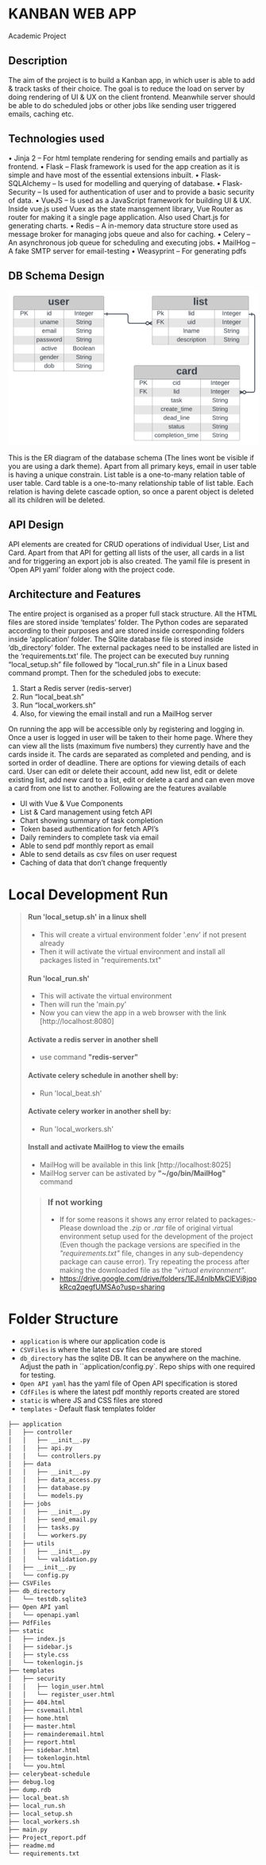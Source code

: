 # KANBAN WEB APP

Academic Project


## Description

The aim of the project is to build a Kanban app, in which user is able to add & track tasks of their choice. The goal is to reduce the load on server by doing rendering of UI & UX on the client frontend. Meanwhile server should be able to do scheduled jobs or other jobs like sending user triggered emails, caching etc.


## Technologies used

•	Jinja 2 – For html template rendering for sending emails and partially as frontend.
•	Flask – Flask framework is used for the app creation as it is simple and have most of the essential extensions inbuilt.
•	Flask-SQLAlchemy – Is used for modelling and querying of database.
•	Flask-Security – Is used for authentication of user and to provide a basic security of data.
•	VueJS – Is used as a JavaScript framework for building UI & UX. Inside vue.js used Vuex as the state mansgement library, Vue Router as router for making it a single page application. Also used Chart.js for generating charts.
•	Redis – A in-memory data structure store used as message broker for managing jobs queue and also for caching.
•	Celery – An asynchronous job queue for scheduling and executing jobs.
•	MailHog – A fake SMTP server for email-testing
•	Weasyprint – For generating pdfs


## DB Schema Design

![ER Diagram!](ER-Diagram.png "ER Diagram")

This is the ER diagram of the database schema (The lines wont be visible if you are using a dark theme). Apart from all primary keys, email in user table is having a unique constrain. List table is a one-to-many relation table of user table. Card table is a one-to-many relationship table of list table. Each relation is having delete cascade option, so once a parent object is deleted all its children will be deleted.


## API Design

API elements are created for CRUD operations of individual User, List and Card. Apart from that API for getting all lists of the user, all cards in a list and for triggering an export job is also created. The yamil file is present in ‘Open API yaml’ folder along with the project code.

## Architecture and Features

The entire project is organised as a proper full stack structure. All the HTML files are stored inside ‘templates’ folder. The Python codes are separated according to their purposes and are stored inside corresponding folders inside ‘application’ folder. The SQlite database file is stored inside ‘db_directory’ folder. The external packages need to be installed are listed in the ‘requirements.txt’ file. The project can be executed buy running “local_setup.sh” file followed by “local_run.sh” file in a Linux based command prompt. Then for the scheduled jobs to execute:
1.	Start a Redis server (redis-server)
2.	Run “local_beat.sh”
3.	Run “local_workers.sh”
4.	Also, for viewing the email install and run a MailHog server

On running the app will be accessible only by registering and logging in. Once a user is logged in user will be taken to their home page. Where they can view all the lists (maximum five numbers) they currently have and the cards inside it. The cards are separated as completed and pending, and is sorted in order of deadline. There are options for viewing details of each card. User can edit or delete their account, add new list, edit or delete existing list, add new card to a list, edit or delete a card and can even move a card from one list to another. Following are the features available
*	UI with Vue & Vue Components
*	List & Card management using fetch API
*	Chart showing summary of task completion
*	Token based authentication for fetch API’s
*	Daily reminders to complete task via email
*	Able to send pdf monthly report as email
*	Able to send details as csv files on user request
*	Caching of data that don’t change frequently


# Local Development Run
> #### Run 'local_setup.sh' in a linux shell
> - This will create a virtual environment folder '.env' if not present already
> - Then it will activate the virtual environment and install all packages listed in "requirements.txt"
>
> #### Run 'local_run.sh'
> - This will activate the virtual environment
> - Then will run the 'main.py'
> - Now you can view the app in a web browser with the link [http://localhost:8080]
>
> #### Activate a redis server in another shell
> - use command **"redis-server"**
>
> #### Activate celery schedule in another shell by:
> - Run 'local_beat.sh'
>
> #### Activate celery worker in another shell by:
> - Run 'local_workers.sh'
>
> #### Install and activate MailHog to view the emails
> - MailHog will be available in this link [http://localhost:8025]
> - MailHog server can be astivated by **"~/go/bin/MailHog"** command
>
>> ### If not working
>> - If for some reasons it shows any error related to packages:- Please download the *.zip* or *.rar* file of original virtual environment setup used for the development of the project (Even though the package versions are specified in the *"requirements.txt"* file, changes in any sub-dependency package can cause error). Try repeating the process after making the downloaded file as the *"virtual environment"*.
>> - https://drive.google.com/drive/folders/1EJl4nIbMkClEVi8jqokRcq2qegfUMSAo?usp=sharing


# Folder Structure

- `application` is where our application code is
- `CSVFiles` is where the latest csv files created are stored
- `db_directory` has the sqlite DB. It can be anywhere on the machine. Adjust the path in ``application/config.py`. Repo ships with one required for testing.
- `Open API yaml` has the yaml file of Open API specification is stored
- `CdfFiles` is where the latest pdf monthly reports created are stored
- `static` is where JS and CSS files are stored
- `templates` - Default flask templates folder


```
├── application
│   ├── controller
│   │   ├── __init__.py
│   │   ├── api.py
│   │   └── controllers.py
│   ├── data
│   │   ├── __init__.py
│   │   ├── data_access.py
│   │   ├── database.py
│   │   └── models.py
│   ├── jobs
│   │   ├── __init__.py
│   │   ├── send_email.py
│   │   ├── tasks.py
│   │   └── workers.py
│   ├── utils
│   │   ├── __init__.py
│   │   └── validation.py
│   ├── __init__.py
│   └── config.py
├── CSVFiles
├── db_directory
│   └── testdb.sqlite3
├── Open API yaml
│   └── openapi.yaml
├── PdfFiles
├── static
│   ├── index.js
│   ├── sidebar.js
│   ├── style.css
│   └── tokenlogin.js
├── templates
│   ├── security   
│   │   ├── login_user.html
│   │   └── register_user.html
│   ├── 404.html    
│   ├── csvemail.html    
│   ├── home.html
│   ├── master.html
│   ├── remainderemail.html
│   ├── report.html
│   ├── sidebar.html
│   ├── tokenlogin.html
│   └── you.html
├── celerybeat-schedule
├── debug.log
├── dump.rdb
├── local_beat.sh
├── local_run.sh
├── local_setup.sh
├── local_workers.sh
├── main.py
├── Project_report.pdf
├── readme.md
└── requirements.txt

```